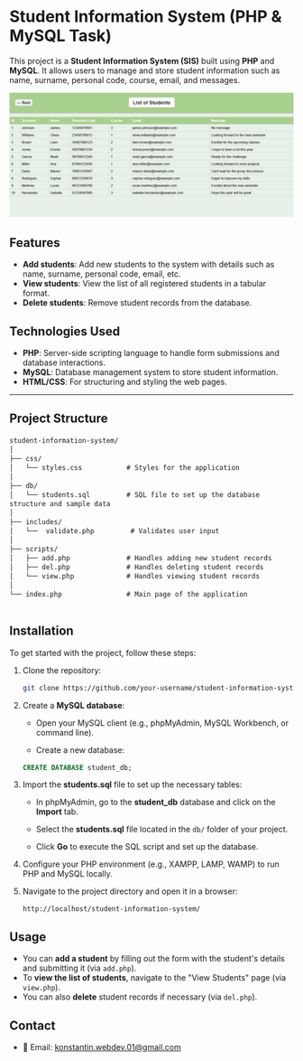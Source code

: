 # Student Information System (PHP & MySQL Task)

This project is a **Student Information System (SIS)** built using **PHP** and **MySQL**. It allows users to manage and store student information such as name, surname, personal code, course, email, and messages. 

![screen](screenshot.png)

## Features

- **Add students**: Add new students to the system with details such as name, surname, personal code, email, etc.
- **View students**: View the list of all registered students in a tabular format.
- **Delete students**: Remove student records from the database.

## Technologies Used

- **PHP**: Server-side scripting language to handle form submissions and database interactions.
- **MySQL**: Database management system to store student information.
- **HTML/CSS**: For structuring and styling the web pages.

---

## Project Structure

```
student-information-system/
│
├── css/
│   └── styles.css           # Styles for the application
│
├── db/
│   └── students.sql         # SQL file to set up the database structure and sample data
│
├── includes/
│   └──  validate.php         # Validates user input
│
├── scripts/
│   ├── add.php              # Handles adding new student records
│   ├── del.php              # Handles deleting student records
│   └── view.php             # Handles viewing student records
│
└── index.php                # Main page of the application
 
```


## Installation

To get started with the project, follow these steps:


1. Clone the repository:
   ```bash
   git clone https://github.com/your-username/student-information-system.git
   ```


2. Create a **MySQL database**:

    - Open your MySQL client (e.g., phpMyAdmin, MySQL Workbench, or command line).
   
    - Create a new database:  
   ```sql
   CREATE DATABASE student_db;
   ```


4. Import the **students.sql** file to set up the necessary tables:

   - In phpMyAdmin, go to the **student_db** database and click on the **Import** tab.
   
   - Select the **students.sql** file located in the `db/` folder of your project.
   
   - Click **Go** to execute the SQL script and set up the database.

 
5. Configure your PHP environment (e.g., XAMPP, LAMP, WAMP) to run PHP and MySQL locally.


6. Navigate to the project directory and open it in a browser:
   ```
   http://localhost/student-information-system/
   ```
## Usage

- You can **add a student** by filling out the form with the student's details and submitting it (via `add.php`).
- To **view the list of students**, navigate to the "View Students" page (via `view.php`).
- You can also **delete** student records if necessary (via `del.php`).

## Contact

- 📧 Email: [konstantin.webdev.01@gmail.com](mailto:konstantin.webdev.01@gmail.com)
   
